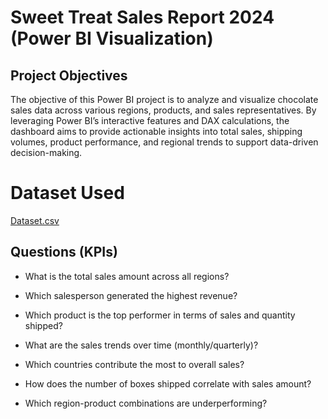 # Sweet Treat Sales Report 2024 (Power BI Visualization) 
## Project Objectives
The objective of this Power BI project is to analyze and visualize chocolate sales data across various regions, products, and sales representatives. By leveraging Power BI’s interactive features and DAX calculations, the dashboard aims to provide actionable insights into total sales, shipping volumes, product performance, and regional trends to support data-driven decision-making.

# Dataset Used
[Dataset.csv](https://github.com/samuelzeleke27/Sweet-Treat-Sales-Report-2024/blob/main/Sales_Analy.csv)

## Questions (KPIs)
- What is the total sales amount across all regions?

- Which salesperson generated the highest revenue?

- Which product is the top performer in terms of sales and quantity shipped?

- What are the sales trends over time (monthly/quarterly)?

- Which countries contribute the most to overall sales?

- How does the number of boxes shipped correlate with sales amount?

- Which region-product combinations are underperforming?


